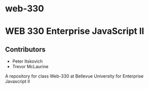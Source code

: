 # web-330
<h1>WEB 330 Enterprise JavaScript II</h1>
<h2>Contributors</h2>
<ul>
    <li>Peter Itskovich</li>
    <li>Trevor McLaurine</li>
</ul>
A repository for class Web-330 at Bellevue University for Enterprise Javascript II
